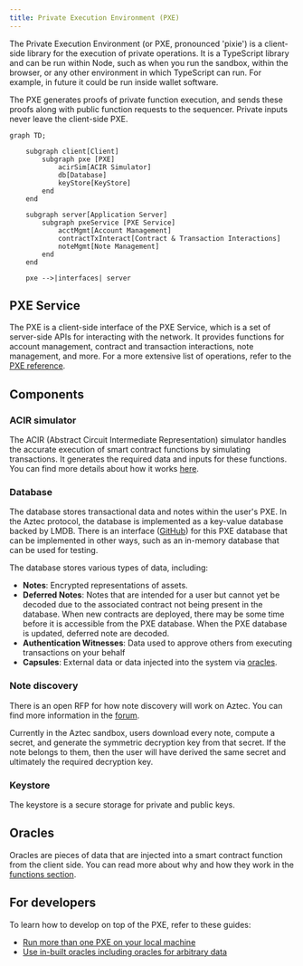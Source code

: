 ```yaml
---
title: Private Execution Environment (PXE)
---
```


The Private Execution Environment (or PXE, pronounced 'pixie') is a client-side library for the execution of private operations. It is a TypeScript library and can be run within Node, such as when you run the sandbox, within the browser, or any other environment in which TypeScript can run. For example, in future it could be run inside wallet software.

The PXE generates proofs of private function execution, and sends these proofs along with public function requests to the sequencer. Private inputs never leave the client-side PXE.

```mermaid
graph TD;

    subgraph client[Client]
        subgraph pxe [PXE]
            acirSim[ACIR Simulator]
            db[Database]
            keyStore[KeyStore]
        end
    end

    subgraph server[Application Server]
        subgraph pxeService [PXE Service]
            acctMgmt[Account Management]
            contractTxInteract[Contract & Transaction Interactions]
            noteMgmt[Note Management]
        end
    end

    pxe -->|interfaces| server

```

## PXE Service 

The PXE is a client-side interface of the PXE Service, which is a set of server-side APIs for interacting with the network. It provides functions for account management, contract and transaction interactions, note management, and more. For a more extensive list of operations, refer to the [PXE reference](../../../apis/pxe/index.md).

## Components

### ACIR simulator

The ACIR (Abstract Circuit Intermediate Representation) simulator handles the accurate execution of smart contract functions by simulating transactions. It generates the required data and inputs for these functions. You can find more details about how it works [here](./acir_simulator.md).

### Database

The database stores transactional data and notes within the user's PXE. In the Aztec protocol, the database is implemented as a key-value database backed by LMDB. There is an interface ([GitHub](https://github.com/AztecProtocol/aztec-packages/blob/ca8b5d9dbff8d8062dbf1cb1bd39d93a4a636e86/yarn-project/pxe/src/database/pxe_database.ts)) for this PXE database that can be implemented in other ways, such as an in-memory database that can be used for testing.

The database stores various types of data, including:

- **Notes**: Encrypted representations of assets. 
- **Deferred Notes**: Notes that are intended for a user but cannot yet be decoded due to the associated contract not being present in the database. When new contracts are deployed, there may be some time before it is accessible from the PXE database. When the PXE database is updated, deferred note are decoded.
- **Authentication Witnesses**: Data used to approve others from executing transactions on your behalf
- **Capsules**: External data or data injected into the system via [oracles](#oracles).

### Note discovery

There is an open RFP for how note discovery will work on Aztec. You can find more information in the [forum](https://forum.aztec.network/t/request-for-proposals-note-discovery-protocol/2584).

Currently in the Aztec sandbox, users download every note, compute a secret, and generate the symmetric decryption key from that secret. If the note belongs to them, then the user will have derived the same secret and ultimately the required decryption key.

### Keystore

The keystore is a secure storage for private and public keys. 

## Oracles

Oracles are pieces of data that are injected into a smart contract function from the client side. You can read more about why and how they work in the [functions section](../../../developers/contracts/writing_contracts/oracles/main.md).

## For developers
To learn how to develop on top of the PXE, refer to these guides:
* [Run more than one PXE on your local machine](../../../developers/sandbox/guides/run_more_than_one_pxe_sandbox.md)
* [Use in-built oracles including oracles for arbitrary data](../../../developers/contracts/writing_contracts/oracles/pop_capsule.md)